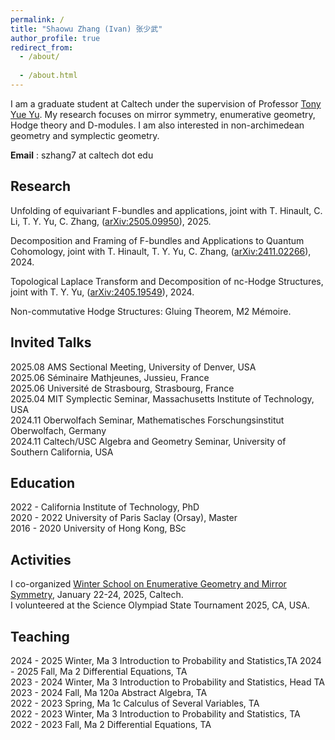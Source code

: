 ```yaml
---
permalink: /
title: "Shaowu Zhang (Ivan) 张少武"
author_profile: true
redirect_from: 
  - /about/
  
  - /about.html
---
```


I am a graduate student at Caltech under the supervision of Professor [Tony Yue Yu](https://tyy.caltech.edu/). My research focuses on mirror symmetry, enumerative geometry, Hodge theory and D-modules. I am also interested in non-archimedean geometry and symplectic geometry. 

**Email** : szhang7 at caltech dot edu


Research
------
Unfolding of equivariant F-bundles and applications, joint with T. Hinault, C. Li, T. Y. Yu, C. Zhang, ([arXiv:2505.09950](https://arxiv.org/pdf/2505.09950)), 2025.

Decomposition and Framing of F-bundles and Applications to Quantum Cohomology, joint with T. Hinault, T. Y. Yu, C. Zhang, ([arXiv:2411.02266](https://arxiv.org/pdf/2411.02266)), 2024.

Topological Laplace Transform and Decomposition of nc-Hodge Structures, joint with T. Y. Yu, ([arXiv:2405.19549](https://arxiv.org/pdf/2405.19549)), 2024.

Non-commutative Hodge Structures: Gluing Theorem, M2 Mémoire.


Invited Talks
------
2025.08 AMS Sectional Meeting, University of Denver, USA  
2025.06 Séminaire Mathjeunes, Jussieu, France  
2025.06 Université de Strasbourg, Strasbourg, France    
2025.04 MIT Symplectic Seminar, Massachusetts Institute of Technology, USA      
2024.11 Oberwolfach Seminar, Mathematisches Forschungsinstitut Oberwolfach, Germany  
2024.11 Caltech/USC Algebra and Geometry Seminar, University of Southern California, USA


Education
------
2022 -      California Institute of Technology, PhD  <br> 
2020 - 2022 University of Paris Saclay (Orsay), Master <br> 
2016 - 2020 University of Hong Kong, BSc    

Activities
------

I co-organized [Winter School on Enumerative Geometry and Mirror Symmetry](https://sites.google.com/view/caltechwinterschool/home), January 22-24, 2025, Caltech.    
I volunteered at the Science Olympiad State Tournament 2025, CA, USA.


Teaching
------
2024 - 2025 Winter, Ma 3 Introduction to Probability and Statistics,TA <be>
2024 - 2025 Fall, Ma 2 Differential Equations, TA <br> 
2023 - 2024 Winter, Ma 3 Introduction to Probability and Statistics, Head TA <br> 
2023 - 2024 Fall, Ma 120a Abstract Algebra, TA <br> 
2022 - 2023 Spring, Ma 1c Calculus of Several Variables, TA <br> 
2022 - 2023 Winter, Ma 3 Introduction to Probability and Statistics, TA<br> 
2022 - 2023 Fall, Ma 2 Differential Equations, TA 
<!--Recitation <a href="2024_ma2_recitation/2024 Ma 2 rec1.pdf" target="_blank">1</a> <a href="2024_ma2_recitation/2024 Ma 2 rec2.pdf" target="_blank">2</a> <a href="2024_ma2_recitation/2024 Ma 2 rec3.pdf" target="_blank">3</a> <a href="2024_ma2_recitation/2024 Ma 2 rec4.pdf" target="_blank">4</a> <a href="2024_ma2_recitation/2024 Ma 2 rec5.pdf" target="_blank">5</a> <a href="2024_ma2_recitation/2024 Ma 2 rec6.pdf" target="_blank">6</a> <a href="2024_ma2_recitation/2024 Ma 2 rec7.pdf" target="_blank">7</a>  <a href="2024_ma2_recitation/2024 Ma 2 rec8.pdf" target="_blank">8</a> <a href="2024_ma2_recitation/2024 Ma 2 rec9.pdf" target="_blank">9</a> -->
<!--Recitation <a href="2025_ma3_recitation/2025 Ma 3 rec1.pdf">1</a> <a href="2025_ma3_recitation/2025 Ma 3 rec2.pdf">2</a> <a href="2025_ma3_recitation/2025 Ma 3 rec3.pdf">3</a> <a href="2025_ma3_recitation/2025 Ma 3 rec4.pdf">4</a> <a href="2025_ma3_recitation/2025 Ma 3 rec5.pdf">5</a>  <a href="2025_ma3_recitation/2025 Ma 3 rec6.pdf">6</a> <a href="2025_ma3_recitation/2025 Ma 3 rec7.pdf">7</a>  <a href="2025_ma3_recitation/2025 Ma 3 rec8.pdf">8</a>  <a href="2025_ma3_recitation/2025 Ma 3 finalreview.pdf">2024-review-notes</a> -->


<div style="position: absolute; bottom: 0; right: 0; width: 150px; height: 150px; overflow: hidden;">
    <script type="text/javascript" id="clustrmaps" src="//clustrmaps.com/map_v2.js?d=tJCzo5Z4VxWGoLMIi2qWfQJGmld6YScoEBXR1XMhch0&cl=ffffff&w=a"></script>
</div>
